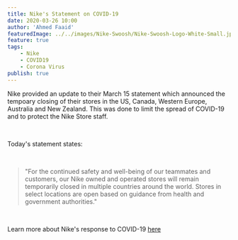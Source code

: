 ```yaml
---
title: Nike's Statement on COVID-19
date: 2020-03-26 10:00
author: 'Ahmed Faaid'
featuredImage: ../../images/Nike-Swoosh/Nike-Swoosh-Logo-White-Small.jpg
feature: true
tags:
    - Nike
    - COVID19
    - Corona Virus
publish: true
---
```


Nike provided an update to their March 15 statement which announced the tempoary closing of their stores in the US, Canada, Western Europe, Australia and New Zealand. This was done to limit the spread of COVID-19 and to protect the Nike Store staff.

&nbsp;

Today's statement states:

&nbsp;

> "For the continued safety and well-being of our teammates and customers, our Nike owned and operated stores will remain temporarily closed in multiple countries around the world. Stores in select locations are open based on guidance from health and government authorities."

&nbsp;

Learn more about Nike's response to COVID-19 <a href='https://news.nike.com/news/nike-coronavirus-statement'>here</a>
